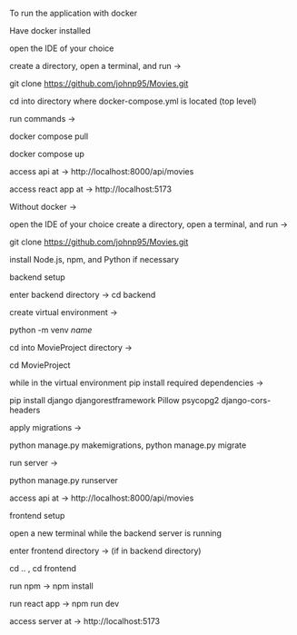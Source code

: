To run the application with docker

Have docker installed

open the IDE of your choice

create a directory, open a terminal, and run ->

git clone https://github.com/johnp95/Movies.git

cd into directory where docker-compose.yml is located (top level)

run commands ->

docker compose pull

docker compose up

access api at -> http://localhost:8000/api/movies

access react app  at -> http://localhost:5173

Without docker ->

open the IDE of your choice
create a directory, open a terminal, and run ->

git clone https://github.com/johnp95/Movies.git

install Node.js, npm, and Python if necessary

backend setup

enter backend directory -> cd backend

create virtual environment -> 

python -m venv *name*

cd into MovieProject directory ->

cd MovieProject

while in the virtual environment pip install required dependencies -> 

pip install django djangorestframework Pillow psycopg2 django-cors-headers

apply migrations -> 

python manage.py makemigrations, python manage.py migrate

run server -> 

python manage.py runserver

access api at -> http://localhost:8000/api/movies

frontend setup

open a new terminal while the backend server is running

enter frontend directory -> (if in backend directory)

cd .. , cd frontend

run npm -> npm install

run react app  -> npm run dev

access server at -> http://localhost:5173

